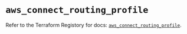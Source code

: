 # `aws_connect_routing_profile`

Refer to the Terraform Registory for docs: [`aws_connect_routing_profile`](https://registry.terraform.io/providers/hashicorp/aws/4.67.0/docs/resources/connect_routing_profile).
